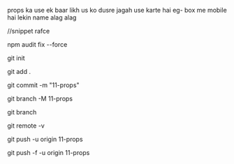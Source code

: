props ka use ek baar likh us ko dusre jagah use karte hai
eg- box me mobile hai lekin name alag alag


//snippet
rafce


npm audit fix --force  
 
 git init

git add .

git commit -m "11-props"

git branch -M 11-props

git branch

git remote -v

git push -u origin 11-props

git push -f -u origin 11-props





